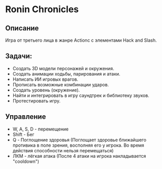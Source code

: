 # Ronin Chronicles
## Описание

Игра от третьего лица в жанре Actionс с элементами Hack and Slash.  

## Задачи:
* Создать 3D модели персонажей и окружения.
* Создать анимации ходьбы, парирования и атаки.
* Написать ИИ игровых врагов.
* Прописать возможные комбинации ударов.
* Создать уровень (окружение).
* Найти и интегрировать в игру саундтрек и библиотеку звуков.
* Протестировать игру.

## Управление
* W, A, S, D - перемещение
* Shift - Бег
* Q - Поглощение здоровья (Поглощает здоровье ближайшего противика в поле зрения, восполняя его у игрока. Во время действия способности нельзя перемещаться)
* ЛКМ - лёгкая атака (После 4 атаки на игрока накладывается "cooldown")
